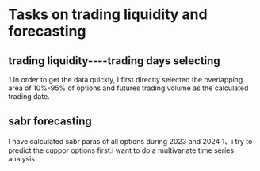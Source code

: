 # Tasks on trading liquidity and forecasting
## trading liquidity----trading days selecting
1.In order to get the data quickly, I first directly selected the overlapping area of 10%-95% of options and futures trading volume as the calculated trading date.
## sabr forecasting
I have calculated sabr paras of all options during 2023 and 2024
1、i try to predict the cuppor options first.i want to do a multivariate time series analysis
